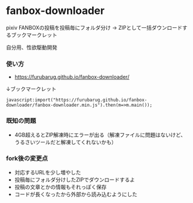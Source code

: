 # fanbox-downloader
pixiv FANBOXの投稿を投稿毎にフォルダ分け → ZIPとして一括ダウンロードするブックマークレット

自分用、性欲駆動開発

### 使い方
- https://furubarug.github.io/fanbox-downloader/

↓ブックマークレット
```
javascript:import("https://furubarug.github.io/fanbox-downloader/fanbox-downloader.min.js").then(m=>m.main());
```

### 既知の問題
- 4GB超えるとZIP解凍時にエラーが出る（解凍ファイルに問題はないけど、うるさいツールだと解凍してくれないかも）

### fork後の変更点
- 対応するURLを少し増やした
- 投稿毎にフォルダ分けしたZIPでダウンロードするよ
- 投稿の文章とかの情報もそれっぽく保存
- コードが長くなったから外部から読み込むようにした

